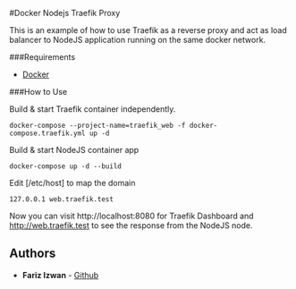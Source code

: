 #Docker Nodejs Traefik Proxy

This is an example of how to use Traefik as a reverse proxy and act as load balancer to NodeJS application running on the same docker network.

###Requirements

- [Docker](https://docs.docker.com/install/)

###How to Use

Build & start Traefik container independently.

```
docker-compose --project-name=traefik_web -f docker-compose.traefik.yml up -d
```

Build & start NodeJS container app

```
docker-compose up -d --build
```

Edit [/etc/host] to map the domain

```
127.0.0.1 web.traefik.test
```

Now you can visit http://localhost:8080 for Traefik Dashboard and http://web.traefik.test to see the response from the NodeJS node.

## Authors

- **Fariz Izwan** - [Github](https://github.com/malikperang)
